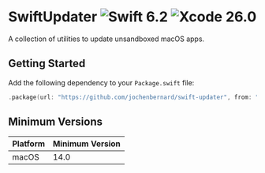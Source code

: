# SwiftUpdater ![Swift 6.2](https://img.shields.io/badge/Swift-6.2-f05138?style=flat) ![Xcode 26.0](https://img.shields.io/badge/Xcode-26.0-0071e3?style=flat)

A collection of utilities to update unsandboxed macOS apps.

## Getting Started

Add the following dependency to your `Package.swift` file:

```Swift
.package(url: "https://github.com/jochenbernard/swift-updater", from: "0.1.0")
```

## Minimum Versions

| Platform | Minimum Version |
| -------- | --------------- |
| macOS    | 14.0            |
